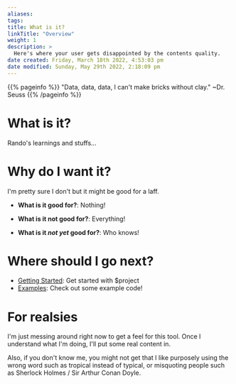 ```yaml
---
aliases: 
tags: 
title: What is it?
linkTitle: "Overview"
weight: 1
description: >
  Here's where your user gets disappointed by the contents quality.
date created: Friday, March 18th 2022, 4:53:03 pm
date modified: Sunday, May 29th 2022, 2:18:09 pm
---
```


{{% pageinfo %}}
"Data, data, data, I can't make bricks without clay." ~Dr. Seuss
{{% /pageinfo %}}

# What is it?

Rando's learnings and stuffs…

# Why do I want it?

I'm pretty sure I don't but it might be good for a laff.

* **What is it good for?**: Nothing!

* **What is it not good for?**: Everything!

* **What is it *not yet* good for?**: Who knows!

# Where should I go next?

* [Getting Started](/docs/getting-started/): Get started with $project
* [Examples](/docs/examples/): Check out some example code!

# For realsies

I'm just messing around right now to get a feel for this tool. Once I understand
what I'm doing, I'll put some real content in.

Also, if you don't know me, you might not get that I like purposely using the wrong word such as tropical instead of typical, or misquoting people such as Sherlock Holmes / Sir Arthur Conan Doyle.

